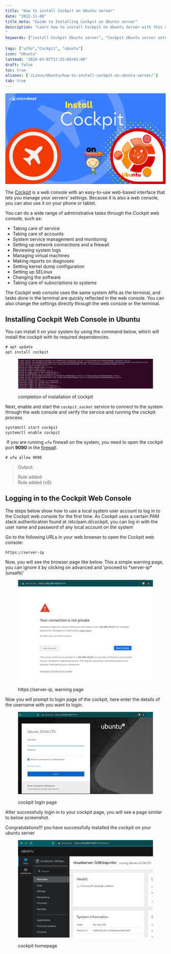 ```yaml
---
title: "How to install Cockpit on Ubuntu server"
date: "2022-11-08"
title_meta: "Guide to Installing Cockpit on Ubuntu server"
description: "Learn how to install Cockpit on Ubuntu Server with this step-by-step guide. Set up Cockpit, a web-based server management interface, to monitor and administer your Ubuntu server efficiently.
"
keywords: ["install Cockpit Ubuntu server", "Cockpit Ubuntu server setup", "Ubuntu server management", "Cockpit installation guide", "Ubuntu server dashboard", "Cockpit web console", "Ubuntu server administration", "server monitoring Ubuntu"]

tags: ["utho","Cockpit", "ubuntu"]
icon: "Ubuntu"
lastmod: "2024-03-07T17:25:05+01:00"
draft: false
toc: true
aliases: ['/Linux/Ubuntu/how-to-install-cockpit-on-ubuntu-server/']
tab: true
---
```


![how to install  cockpit on ubuntu](images/how-to-install-cockpit-on-ubuntu-1024x576.png)

The [Cockpit](https://cockpit-project.org/) is a web console with an easy-to-use web-based interface that lets you manage your servers' settings. Because it is also a web console, you can also use it on your phone or tablet.

You can do a wide range of administrative tasks through the Cockpit web console, such as:

- Taking care of service
- Taking care of accounts
- System service management and monitoring
- Setting up network connections and a firewall
- Reviewing system logs
- Managing virtual machines
- Making reports on diagnoses
- Setting kernel dump configuration
- Setting up SELinux
- Changing the software
- Taking care of subscriptions to systems

The Cockpit web console uses the same system APIs as the terminal, and tasks done in the terminal are quickly reflected in the web console. You can also change the settings directly through the web console or the terminal.

## Installing Cockpit Web Console in Ubuntu

You can install it on your system by using the command below, which will install the cockpit with its required dependencies.

```
# apt update  
apt install cockpit 
```

<figure>

![completion of installation of cockpit](images/image-385-1024x224.png)

<figcaption>

completion of installation of cockpit

</figcaption>

</figure>

Next, enable and start the `cockpit.socket` service to connect to the system through the web console and verify the service and running the cockpit process

```
systemctl start cockpit 
systemctl enable cockpit
```
 If you are running `ufw` firewall on the system, you need to open the cockpit port **9090** in the [firewal](https://utho.com/cloud-firewall)l.

```
# ufw allow 9090 
```

> Output:
> 
> Rule added  
> Rule added (v6)

## Logging in to the Cockpit Web Console

The steps below show how to use a local system user account to log in to the Cockpit web console for the first time. As Cockpit uses a certain PAM stack authentication found at /etc/pam.d/cockpit, you can log in with the user name and password of any local account on the system

Go to the following URLs in your web browser to open the Cockpit web console:

```
https://server-ip 
```

Now, you will see the browser page like below. This a simple warning page, you can ignore it by clicking on advanced and 'proceed to \*server-ip\*(unsafe)'

<figure>

![https://server-ip, warning page](images/image-382.png)

<figcaption>

https://server-ip, warning page

</figcaption>

</figure>

Now you will prompt to login page of the cockpit, here enter the details of the username with you want to login.

<figure>

![cockpit login page](images/image-383-1024x619.png)

<figcaption>

cockpit login page

</figcaption>

</figure>

After successfully login in to your cockpit page, you will see a page similar to below screenshot.

Congratulations!!! you have successfully installed the cockpit on your ubuntu server

<figure>

![cockpit homepage](images/image-384.png)

<figcaption>

cockpit homepage

</figcaption>

</figure>
